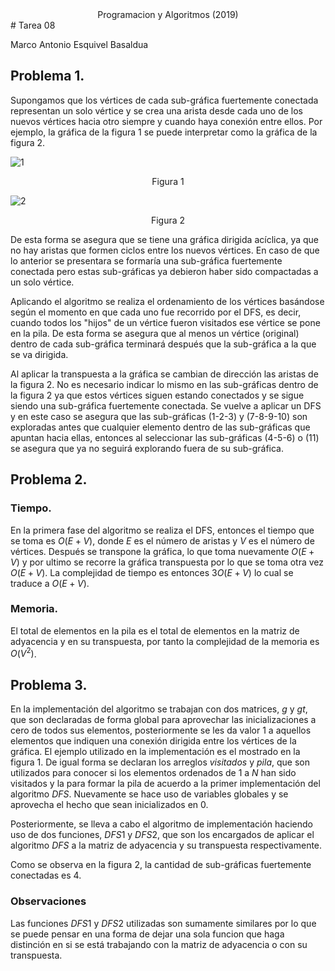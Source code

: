 <div style="text-align:center">Programacion y Algoritmos (2019)</div>
# Tarea 08

Marco Antonio Esquivel Basaldua



## Problema 1.

Supongamos que los vértices de cada sub-gráfica fuertemente conectada representan un solo vértice y se crea una arista desde cada uno de los nuevos vértices hacia otro siempre y cuando haya conexión entre ellos. Por ejemplo, la gráfica de la figura 1 se puede interpretar como la gráfica de la figura 2. 

![1](../../../../../run/media/marcoe/865A-5AED/1.png)

<div style="text-align:center">Figura 1</div>

![2](../../../../../run/media/marcoe/865A-5AED/2.png)

<div style="text-align:center">Figura 2</div>

De esta forma se asegura que se tiene una gráfica dirigida acíclica, ya que no hay aristas que formen ciclos entre los nuevos vértices. En caso de que lo anterior se presentara se formaría una sub-gráfica fuertemente conectada pero estas sub-gráficas ya debieron haber sido compactadas a un solo vértice.

Aplicando el algoritmo se realiza el ordenamiento de los vértices basándose según el momento en que cada uno fue recorrido por el DFS, es decir, cuando todos los "hijos" de un vértice fueron visitados ese vértice se pone en la pila. De esta forma se asegura que al menos un vértice (original) dentro de cada sub-gráfica terminará después que la sub-gráfica a la que se va dirigida.

Al aplicar la transpuesta a la gráfica se cambian de dirección las aristas de la figura 2. No es necesario indicar lo mismo en las sub-gráficas dentro de la figura 2 ya que estos vértices siguen estando conectados y se sigue siendo una sub-gráfica fuertemente conectada. Se vuelve a aplicar un DFS y en este caso se asegura que las sub-gráficas (1-2-3) y  (7-8-9-10) son exploradas antes que cualquier elemento dentro de las sub-gráficas que apuntan hacia ellas, entonces al seleccionar las sub-gráficas (4-5-6) o (11) se asegura que ya no seguirá explorando fuera de su sub-gráfica.



## Problema 2.

### Tiempo.

En la primera fase del algoritmo se realiza el DFS, entonces el tiempo que se toma es $O(E+V)$, donde $E$ es el número de aristas y $V$ es el número de vértices. Después se transpone la gráfica, lo que toma nuevamente $O(E+V)$ y por ultimo se recorre la gráfica transpuesta por lo que se toma otra vez $O(E+V)$. La complejidad de tiempo es entonces $3O(E+V)$ lo cual se traduce a $O(E+V)$.

### Memoria.

El total de elementos en la pila es el total de elementos en la matriz de adyacencia y en su transpuesta, por tanto la complejidad de la memoria es $O(V^2)$.



## Problema 3.

En la implementación del algoritmo se trabajan con dos matrices, $g$ y $gt$, que son declaradas de forma global para aprovechar las inicializaciones a cero de todos sus elementos, posteriormente se les da valor $1$ a aquellos elementos que indiquen una conexión dirigida entre los vértices de la gráfica. El ejemplo utilizado en la implementación es el mostrado en la figura 1. De igual forma se declaran los arreglos $visitados$ y $pila$, que son utilizados para conocer si los elementos ordenados de 1 a $N$ han sido visitados y la para formar la pila de acuerdo a la primer implementación del algoritmo $DFS$. Nuevamente se hace uso de variables globales y se aprovecha el hecho que sean inicializados en 0.

Posteriormente, se lleva a cabo el algoritmo de implementación haciendo uso de dos funciones, $DFS1$ y $DFS2$, que son los encargados de aplicar el algoritmo $DFS$ a la matriz de adyacencia y su transpuesta respectivamente.

Como se observa en la figura 2, la cantidad de sub-gráficas fuertemente conectadas es 4.

### Observaciones

Las funciones $DFS1$ y $DFS2$ utilizadas son sumamente similares por lo que se puede pensar en una forma de dejar una sola funcion que haga distinción en si se está trabajando con la matriz de adyacencia o con su transpuesta.